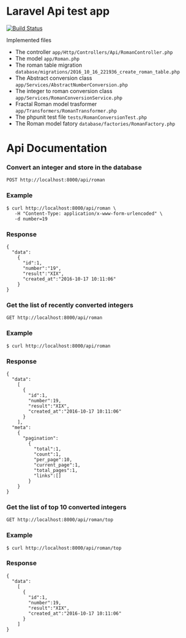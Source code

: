 # Laravel Api test app

[![Build Status](https://travis-ci.org/brexis/roman-num.svg?branch=master)](https://travis-ci.org/brexis/roman-num)

Implemented files

* The controller `app/Http/Controllers/Api/RomanController.php`
* The model `app/Roman.php`
* The roman table migration `database/migrations/2016_10_16_221936_create_roman_table.php`
* The Abstract conversion class `app/Services/AbstractNumberConversion.php`
* The integer to roman conversion class `app/Services/RomanConversionService.php`
* Fractal Roman model trasformer `app/Transformers/RomanTransformer.php`
* The phpunit test file `tests/RomanConversionTest.php`
* The Roman model fatory `database/factories/RomanFactory.php`


# Api Documentation
### Convert an integer and store in the database

```
POST http://localhost:8000/api/roman
```

### Example
```
$ curl http://localhost:8000/api/roman \
   -H "Content-Type: application/x-www-form-urlencoded" \
   -d number=19
```

### Response

```
{
  "data":
    {
      "id":1,
      "number":"19",
      "result":"XIX",
      "created_at":"2016-10-17 10:11:06"
    }
}
```
### Get the list of recently converted integers

```
GET http://localhost:8000/api/roman
```

### Example
```
$ curl http://localhost:8000/api/roman
```

### Response

```
{
  "data":
    [
      {
        "id":1,
        "number":19,
        "result":"XIX",
        "created_at":"2016-10-17 10:11:06"
      }
    ],
  "meta":
    {
      "pagination":
        {
          "total":1,
          "count":1,
          "per_page":10,
          "current_page":1,
          "total_pages":1,
          "links":[]
        }
    }
}
```
### Get the list of top 10 converted integers

```
GET http://localhost:8000/api/roman/top
```

### Example
```
$ curl http://localhost:8000/api/roman/top
```

### Response

```
{
  "data":
    [
      {
        "id":1,
        "number":19,
        "result":"XIX",
        "created_at":"2016-10-17 10:11:06"
      }
    ]
}
```
